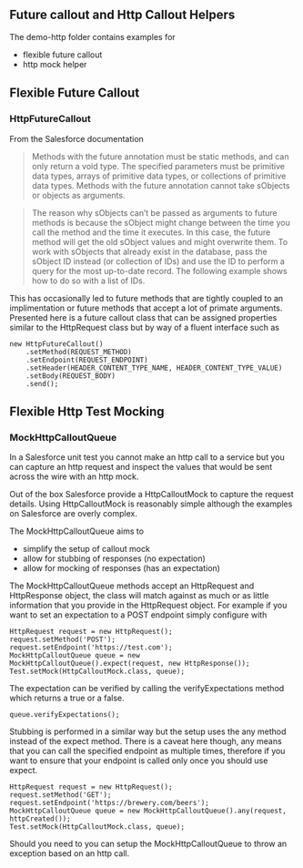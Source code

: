 Future callout and Http Callout Helpers
---------------------------------------

The demo-http folder contains examples for 
- flexible future callout 
- http mock helper

## Flexible Future Callout
### HttpFutureCallout

From the Salesforce documentation
>Methods with the future annotation must be static methods, and can only return a void type. The specified parameters must be primitive data types, arrays of primitive data types, or collections of primitive data types. Methods with the future annotation cannot take sObjects or objects as arguments.

>The reason why sObjects can’t be passed as arguments to future methods is because the sObject might change between the time you call the method and the time it executes. In this case, the future method will get the old sObject values and might overwrite them. To work with sObjects that already exist in the database, pass the sObject ID instead (or collection of IDs) and use the ID to perform a query for the most up-to-date record. The following example shows how to do so with a list of IDs.

This has occasionally led to future methods that are tightly coupled to an implimentation or future methods that accept a lot of primate arguments. Presented here is a future callout class that can be assigned properties similar to the HttpRequest class but by way of a fluent interface such as

```
new HttpFutureCallout()
    .setMethod(REQUEST_METHOD)
    .setEndpoint(REQUEST_ENDPOINT)
    .setHeader(HEADER_CONTENT_TYPE_NAME, HEADER_CONTENT_TYPE_VALUE)
    .setBody(REQUEST_BODY)
    .send();
```

## Flexible Http Test Mocking
### MockHttpCalloutQueue

In a Salesforce unit test you cannot make an http call to a service but you can capture an http request and inspect the values that would be sent across the wire with an http mock.

Out of the box Salesforce provide a HttpCalloutMock to capture the request details. Using HttpCalloutMock is reasonably simple although the examples on Salesforce are overly complex.

The MockHttpCalloutQueue aims to 
- simplify the setup of callout mock
- allow for stubbing of responses (no expectation)
- allow for mocking of responses (has an expectation)

The MockHttpCalloutQueue methods accept an HttpRequest and HttpResponse object, the class will match against as much or as little information that you provide in the HttpRequest object. For example if you want to set an expectation to a POST endpoint simply configure with
```
HttpRequest request = new HttpRequest();
request.setMethod('POST');
request.setEndpoint('https://test.com');
MockHttpCalloutQueue queue = new MockHttpCalloutQueue().expect(request, new HttpResponse());
Test.setMock(HttpCalloutMock.class, queue);
```

The expectation can be verified by calling the verifyExpectations method which returns a true or a false.
```
queue.verifyExpectations();
```

Stubbing is performed in a similar way but the setup uses the any method instead of the expect method. There is a caveat here though, any means that you can call the specified endpoint as multiple times, therefore if you want to ensure that your endpoint is called only once you should use expect.
```
HttpRequest request = new HttpRequest();
request.setMethod('GET');
request.setEndpoint('https://brewery.com/beers');
MockHttpCalloutQueue queue = new MockHttpCalloutQueue().any(request, httpCreated());
Test.setMock(HttpCalloutMock.class, queue);
```

Should you need to you can setup the MockHttpCalloutQueue to throw an exception based on an http call.




